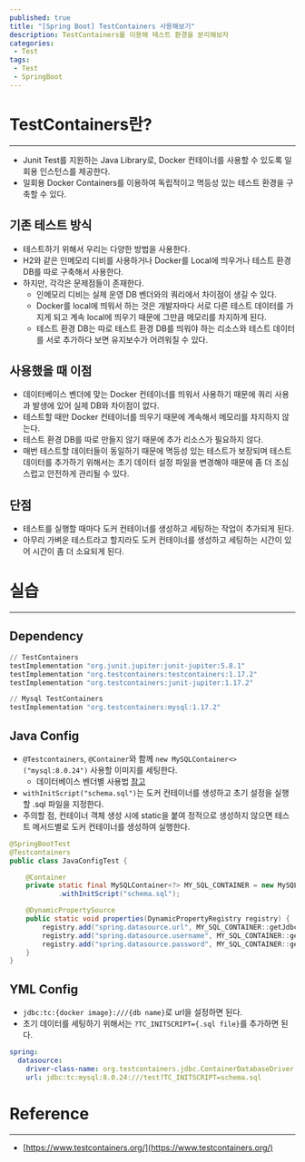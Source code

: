 ```yaml
---
published: true
title: "[Spring Boot] TestContainers 사용해보기"
description: TestContainers를 이용해 테스트 환경을 분리해보자
categories:
 - Test
tags:
 - Test
 - SpringBoot
---
```


# TestContainers란?

<hr>

- Junit Test를 지원하는 Java Library로, Docker 컨테이너를 사용할 수 있도록 일회용 인스턴스를 제공한다.
- 일회용 Docker Containers를 이용하여 독립적이고 멱등성 있는 테스트 환경을 구축할 수 있다.

## 기존 테스트 방식

- 테스트하기 위해서 우리는 다양한 방법을 사용한다.
- H2와 같은 인메모리 디비를 사용하거나 Docker를 Local에 띄우거나 테스트 환경 DB를 따로 구축해서 사용한다.
- 하지만, 각각은 문제점들이 존재한다.
    - 인메모리 디비는 실제 운영 DB 벤더와의 쿼리에서 차이점이 생길 수 있다.
    - Docker를 local에 띄워서 하는 것은 개발자마다 서로 다른 테스트 데이터를 가지게 되고 계속 local에 띄우기 때문에 그만큼 메모리를 차지하게 된다.
    - 테스트 환경 DB는 따로 테스트 환경 DB를 띄워야 하는 리소스와 테스트 데이터를 서로 추가하다 보면 유지보수가 어려워질 수 있다.

## 사용했을 때 이점

- 데이터베이스 벤더에 맞는 Docker 컨테이너를 띄워서 사용하기 때문에 쿼리 사용과 발생에 있어 실제 DB와 차이점이 없다.
- 테스트할 때만 Docker 컨테이너를 띄우기 때문에 계속해서 메모리를 차지하지 않는다.
- 테스트 환경 DB를 따로 만들지 않기 때문에 추가 리소스가 필요하지 않다.
- 매번 테스트할 데이터들이 동일하기 때문에 멱등성 있는 테스트가 보장되며 테스트 데이터를 추가하기 위해서는 초기 데이터 설정 파일을 변경해야 때문에 좀 더 조심스럽고 안전하게 관리될 수 있다.

## 단점

- 테스트를 실행할 때마다 도커 컨테이너를 생성하고 세팅하는 작업이 추가되게 된다.
- 아무리 가벼운 테스트라고 할지라도 도커 컨테이너를 생성하고 세팅하는 시간이 있어 시간이 좀 더 소요되게 된다.

# 실습

<hr>

## Dependency

```s
// TestContainers
testImplementation "org.junit.jupiter:junit-jupiter:5.8.1"
testImplementation "org.testcontainers:testcontainers:1.17.2"
testImplementation "org.testcontainers:junit-jupiter:1.17.2"

// Mysql TestContainers
testImplementation "org.testcontainers:mysql:1.17.2"
```

## Java Config

- `@Testcontainers`, `@Container`와 함께 `new MySQLContainer<>("mysql:8.0.24")` 사용할 이미지를 세팅한다.
    - 데이터베이스 벤더별 사용법 [참고](https://www.testcontainers.org/modules/databases/)
- `withInitScript("schema.sql")`는 도커 컨테이너를 생성하고 초기 설정을 실행할 .sql 파일을 지정한다.
- 주의할 점, 컨테이너 객체 생성 시에 static을 붙여 정적으로 생성하지 않으면 테스트 메서드별로 도커 컨테이너를 생성하여 실행한다.

```java
@SpringBootTest
@Testcontainers
public class JavaConfigTest {

    @Container
    private static final MySQLContainer<?> MY_SQL_CONTAINER = new MySQLContainer<>("mysql:8.0.24")
            .withInitScript("schema.sql");

    @DynamicPropertySource
    public static void properties(DynamicPropertyRegistry registry) {
        registry.add("spring.datasource.url", MY_SQL_CONTAINER::getJdbcUrl);
        registry.add("spring.datasource.username", MY_SQL_CONTAINER::getUsername);
        registry.add("spring.datasource.password", MY_SQL_CONTAINER::getPassword);
    }
}
```

## YML Config

- `jdbc:tc:{docker image}:///{db name}`로 url을 설정하면 된다.
- 초기 데이터를 세팅하기 위해서는 `?TC_INITSCRIPT={.sql file}`를 추가하면 된다.

```yml
spring:
  datasource:
    driver-class-name: org.testcontainers.jdbc.ContainerDatabaseDriver
    url: jdbc:tc:mysql:8.0.24:///test?TC_INITSCRIPT=schema.sql
```

# Reference

<hr>

- [https://www.testcontainers.org/](https://www.testcontainers.org/)